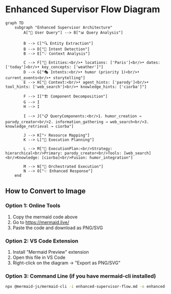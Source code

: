 # Enhanced Supervisor Flow Diagram

```mermaid
graph TD
    subgraph "Enhanced Supervisor Architecture"
        A["🧠 User Query"] --> B["📊 Query Analysis"]
        
        B --> C["🔍 Entity Extraction"]
        B --> D["🎯 Intent Detection"] 
        B --> E["💡 Context Analysis"]
        
        C --> F["📍 Entities:<br/>• locations: ['Paris']<br/>• dates: ['today']<br/>• key_concepts: ['weather']"]
        D --> G["🎭 Intents:<br/>• humor (priority 1)<br/>• current_events<br/>• storytelling"]
        E --> H["🔗 Context:<br/>• agent_hints: ['parody']<br/>• tool_hints: ['web_search']<br/>• knowledge_hints: ['ciorba']"]
        
        F --> I["🏗️ Component Decomposition"]
        G --> I
        H --> I
        
        I --> J["📋 QueryComponents:<br/>1. humor_creation → parody_creator<br/>2. information_gathering → web_search<br/>3. knowledge_retrieval → ciorba"]
        
        J --> K["⚡ Resource Mapping"]
        K --> L["📅 Execution Planning"]
        
        L --> M["📄 ExecutionPlan:<br/>Strategy: hierarchical<br/>Primary: parody_creator<br/>Tools: [web_search]<br/>Knowledge: [ciorba]<br/>Fusion: humor_integration"]
        
        M --> N["🚀 Orchestrated Execution"]
        N --> O["✨ Enhanced Response"]
    end
```

## How to Convert to Image

### Option 1: Online Tools
1. Copy the mermaid code above
2. Go to https://mermaid.live/
3. Paste the code and download as PNG/SVG

### Option 2: VS Code Extension
1. Install "Mermaid Preview" extension
2. Open this file in VS Code
3. Right-click on the diagram → "Export as PNG/SVG"

### Option 3: Command Line (if you have mermaid-cli installed)
```bash
npx @mermaid-js/mermaid-cli -i enhanced-supervisor-flow.md -o enhanced-supervisor-flow.png
``` 